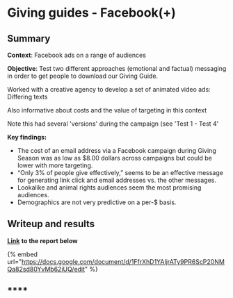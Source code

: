 # Giving guides - Facebook(+)

## Summary

**Context**: Facebook ads on a range of audiences

**Objective**: Test two different approaches (emotional and factual) messaging in order to get people to download our Giving Guide.

Worked with a creative agency to develop a set of animated video ads: Differing texts

Also informative about costs and the value of targeting in this context

Note this had several 'versions' during the campaign (see 'Test 1 - Test 4'



**Key findings:**

* The cost of an email address via a Facebook campaign during Giving Season was as low as $8.00 dollars across campaigns but could be lower with more targeting.
* “Only 3% of people give effectively,” seems to be an effective message for generating link click and email addresses vs. the other messages.
* Lookalike and animal rights audiences seem the most promising audiences.
* Demographics are not very predictive on a per-$ basis.

## Writeup and results

[**Link**](https://docs.google.com/document/d/1FfrXhD1YAIjrATy9PR6ScP20NMQa82sd80YvMb62iUQ/edit?usp=sharing) **to the report below**

{% embed url="https://docs.google.com/document/d/1FfrXhD1YAIjrATy9PR6ScP20NMQa82sd80YvMb62iUQ/edit" %}

###

## ****
